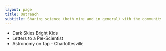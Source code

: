 ```yaml
---
layout: page
title: Outreach
subtitle: Sharing science (both mine and in general) with the community is a passion and a privilege. Below are various organizations and projects I have been involved with over the years.
---
```


* Dark Skies Bright Kids
* Letters to a Pre-Scientist
* Astronomy on Tap - Charlottesville

